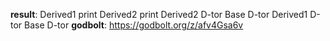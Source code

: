 **result**:
Derived1 print
Derived2 print
Derived2 D-tor
Base D-tor
Derived1 D-tor
Base D-tor
**godbolt**: https://godbolt.org/z/afv4Gsa6v